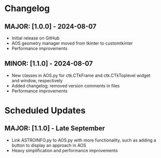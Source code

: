 # Changelog

## MAJOR: [1.0.0] - 2024-08-07
- Initial release on GitHub
- AOS geometry manager moved from tkinter to customtkinter
- Performance improvements

## MINOR: [1.1.0] - 2024-08-07
- New classes in AOS.py for ctk.CTkFrame and ctk.CTkToplevel widget and window, respectively
- Added changelog; removed version comments in files
- Performance improvements

# Scheduled Updates

## MAJOR: [1.1.0] - Late September
- Link ASTROINFO.py to AOS.py with more functionality, such as adding a button to display an approach in AOS
- Heavy simplification and performance improvements
